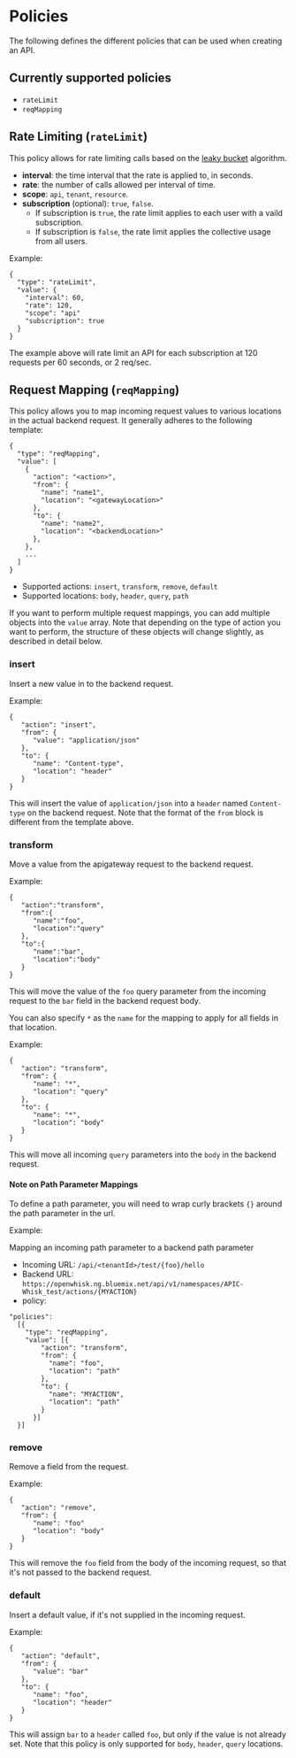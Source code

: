 <!--
#
# Licensed to the Apache Software Foundation (ASF) under one or more
# contributor license agreements.  See the NOTICE file distributed with
# this work for additional information regarding copyright ownership.
# The ASF licenses this file to You under the Apache License, Version 2.0
# (the "License"); you may not use this file except in compliance with
# the License.  You may obtain a copy of the License at
#
#     http://www.apache.org/licenses/LICENSE-2.0
#
# Unless required by applicable law or agreed to in writing, software
# distributed under the License is distributed on an "AS IS" BASIS,
# WITHOUT WARRANTIES OR CONDITIONS OF ANY KIND, either express or implied.
# See the License for the specific language governing permissions and
# limitations under the License.
#
-->

Policies
==============
The following defines the different policies that can be used when creating an API.

## Currently supported policies
- `rateLimit`
- `reqMapping`

## Rate Limiting (`rateLimit`)
This policy allows for rate limiting calls based on the [leaky bucket](https://en.wikipedia.org/wiki/Leaky_bucket) algorithm.
- **interval**: the time interval that the rate is applied to, in seconds.
- **rate**: the number of calls allowed per interval of time.
- **scope**: `api`, `tenant`, `resource`.
- **subscription** (optional): `true`, `false`.
    - If subscription is `true`, the rate limit applies to each user with a vaild subscription.
    - If subscription is `false`, the rate limit applies the collective usage from all users.

Example:
```
{
  "type": "rateLimit",
  "value": {
    "interval": 60,
    "rate": 120,
    "scope": "api"
    "subscription": true
  }
}
```
The example above will rate limit an API for each subscription at 120 requests per 60 seconds, or 2 req/sec.

## Request Mapping (`reqMapping`)
This policy allows you to map incoming request values to various locations in the actual backend request. It generally adheres to the following template:
```
{
  "type": "reqMapping",
  "value": [
    {
      "action": "<action>",
      "from": {
        "name": "name1",
        "location": "<gatewayLocation>"
      },
      "to": {
        "name": "name2",
        "location": "<backendLocation>"
      },
    },
    ...
  ]
}
```
- Supported actions: `insert`, `transform`, `remove`, `default`
- Supported locations: `body`, `header`, `query`, `path`

If you want to perform multiple request mappings, you can add multiple objects into the `value` array. Note that depending on the type of action you want to perform, the structure of these objects will change slightly, as described in detail below.


### insert

Insert a new value in to the backend request.

Example:
```
{
   "action": "insert",
   "from": {
      "value": "application/json"
   },
   "to": {
      "name": "Content-type",
      "location": "header"
   }
}
```
This will insert the value of `application/json` into a `header` named `Content-type` on the backend request. Note that the format of the `from` block is different from the template above.

### transform

Move a value from the apigateway request to the backend request.

Example:
```
{
   "action":"transform",
   "from":{
      "name":"foo",
      "location":"query"
   },
   "to":{
      "name":"bar",
      "location":"body"
   }
}
```
This will move the value of the `foo` query parameter from the incoming request to the `bar` field in the backend request body.

You can also specify `*` as the `name` for the mapping to apply for all fields in that location.

Example:
```
{
   "action": "transform",
   "from": {
      "name": "*",
      "location": "query"
   },
   "to": {
      "name": "*",
      "location": "body"
   }
}
```
This will move all incoming `query` parameters into the `body` in the backend request.

#### Note on Path Parameter Mappings
To define a path parameter, you will need to wrap curly brackets `{}` around the path parameter in the url.

Example:

Mapping an incoming path parameter to a backend path parameter

- Incoming URL: `/api/<tenantId>/test/{foo}/hello`
- Backend URL: `https://openwhisk.ng.bluemix.net/api/v1/namespaces/APIC-Whisk_test/actions/{MYACTION}`
- policy:
```
"policies":
  [{
    "type": "reqMapping",
    "value": [{
        "action": "transform",
        "from": {
          "name": "foo",
          "location": "path"
        },
        "to": {
          "name": "MYACTION",
          "location": "path"
        }
      }]
  }]
```

### remove

Remove a field from the request.

Example:
```
{
   "action": "remove",
   "from": {
      "name": "foo"
      "location": "body"
   }
}
```
This will remove the `foo` field from the body of the incoming request, so that it's not passed to the backend request.

### default

Insert a default value, if it's not supplied in the incoming request.

Example:
```
{
   "action": "default",
   "from": {
      "value": "bar"
   },
   "to": {
      "name": "foo",
      "location": "header"
   }
}
```
This will assign `bar` to a `header` called `foo`, but only if the value is not already set. Note that this policy is only supported for `body`, `header`, `query` locations.

